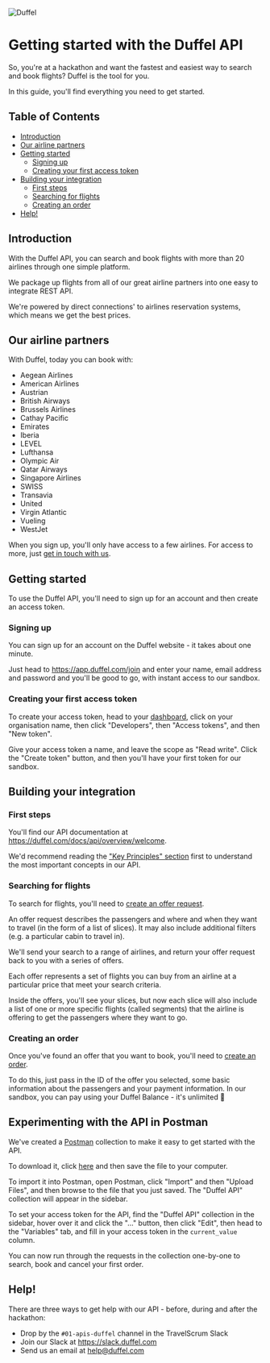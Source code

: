 ![Duffel](https://i.imgur.com/ybicLCu.png)

# Getting started with the Duffel API

So, you're at a hackathon and want the fastest and easiest way to search and book flights? Duffel is the tool for you.

In this guide, you'll find everything you need to get started.

## Table of Contents

- [Introduction](#introduction)
- [Our airline partners](#our-airline-partners)
- [Getting started](#getting-started)
  * [Signing up](#signing-up)
  * [Creating your first access token](#creating-your-first-access-token)
- [Building your integration](#building-your-integration)
  * [First steps](#first-steps)
  * [Searching for flights](#searching-for-flights)
  * [Creating an order](#creating-an-order)
- [Help!](#help-)

## Introduction

With the Duffel API, you can search and book flights with more than 20 airlines through one simple platform.

We package up flights from all of our great airline partners into one easy to integrate REST API.

We're powered by direct connections' to airlines reservation systems, which means we get the best prices.

## Our airline partners

With Duffel, today you can book with:

* Aegean Airlines
* American Airlines
* Austrian
* British Airways
* Brussels Airlines
* Cathay Pacific
* Emirates
* Iberia
* LEVEL
* Lufthansa
* Olympic Air
* Qatar Airways
* Singapore Airlines
* SWISS
* Transavia
* United
* Virgin Atlantic
* Vueling
* WestJet

When you sign up, you'll only have access to a few airlines. For access to more, just [get in touch with us](#help-).

## Getting started

To use the Duffel API, you'll need to sign up for an account and then create an access token.

### Signing up

You can sign up for an account on the Duffel website - it takes about one minute.

Just head to <https://app.duffel.com/join> and enter your name, email address and password and you'll be good to go, with instant access to our sandbox.

### Creating your first access token

To create your access token, head to your [dashboard](https://app.duffel.com), click on your organisation name, then click "Developers", then "Access tokens", and then "New token".

Give your access token a name, and leave the scope as "Read write". Click the "Create token" button, and then you'll have your first token for our sandbox.

## Building your integration

### First steps

You'll find our API documentation  at <https://duffel.com/docs/api/overview/welcome>.

We'd recommend reading the ["Key Principles" section](https://duffel.com/docs/api/overview/key-principles) first to understand the most important concepts in our API.

### Searching for flights

To search for flights, you'll need to [create an offer request](https://duffel.com/docs/api/offer-requests/create-offer-request). 

An offer request describes the passengers and where and when they want to travel (in the form of a list of slices). It may also include additional filters (e.g. a particular cabin to travel in).

We'll send your search to a range of airlines, and return your offer request back to you with a series of offers.

Each offer represents a set of flights you can buy from an airline at a particular price that meet your search criteria.

Inside the offers, you'll see your slices, but now each slice will also include a list of one or more specific flights (called segments) that the airline is offering to get the passengers where they want to go.

### Creating an order 

Once you've found an offer that you want to book, you'll need to [create an order](https://duffel.com/docs/api/orders/create-order).

To do this, just pass in the ID of the offer you selected, some basic information about the passengers and your payment information. In our sandbox, you can pay using your Duffel Balance - it's unlimited 🎉

## Experimenting with the API in Postman

We've created a [Postman](https://www.postman.com/) collection to make it easy to get started with the API.

To download it, click [here](https://github.com/duffelhq/hackathon-starter-kit/raw/master/assets/duffel-api.postman_collection.json) and then save the file to your computer.

To import it into Postman, open Postman, click "Import" and then "Upload Files", and then browse to the file that you just saved. The "Duffel API" collection will appear in the sidebar.

To set your access token for the API, find the "Duffel API" collection in the sidebar, hover over it and click the "..." button, then click "Edit", then head to the "Variables" tab, and fill in your access token in the `current_value` column.

You can now run through the requests in the collection one-by-one to search, book and cancel your first order.

## Help!

There are three ways to get help with our API - before, during and after the hackathon:

* Drop by the `#01-apis-duffel` channel in the TravelScrum Slack
* Join our Slack at <https://slack.duffel.com>
* Send us an email at <help@duffel.com>